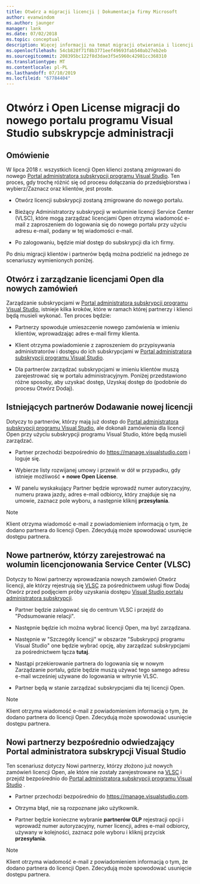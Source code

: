```yaml
---
title: Otwórz a migracji licencji | Dokumentacja firmy Microsoft
author: evanwindom
ms.author: jaunger
manager: lank
ms.date: 07/02/2018
ms.topic: conceptual
description: Więcej informacji na temat migracji otwierania i licencji Open do portalu administratora subskrypcji programu Visual Studio.
ms.openlocfilehash: 54cb828f71f8b3771eef49693fab540ab27eb2eb
ms.sourcegitcommit: 208395bc122f8d3dae3f5e5960c42981cc368310
ms.translationtype: MT
ms.contentlocale: pl-PL
ms.lasthandoff: 07/10/2019
ms.locfileid: "67784404"
---
```

# <a name="open-and-open-license-migration-to-the-new-visual-studio-subscriptions-administration-portal"></a>Otwórz i Open License migracji do nowego portalu programu Visual Studio subskrypcje administracji

## <a name="overview"></a>Omówienie

W lipca 2018 r. wszystkich licencji Open klienci zostaną zmigrowani do nowego [Portal administratora subskrypcji programu Visual Studio](https://manage.visualstudio.com). Ten proces, gdy trochę różnić się od procesu dołączania do przedsiębiorstwa i wybierz/Zaznacz oraz klientów, jest proste.

- Otwórz licencji subskrypcji zostaną zmigrowane do nowego portalu.

- Bieżący Administratorzy subskrypcji w woluminie licencji Service Center (VLSC), które mogą zarządzać licencjami Open otrzyma wiadomość e-mail z zaproszeniem do logowania się do nowego portalu przy użyciu adresu e-mail, podany w tej wiadomości e-mail.

- Po zalogowaniu, będzie miał dostęp do subskrypcji dla ich firmy.

Po dniu migracji klientów i partnerów będą można podzielić na jednego ze scenariuszy wymienionych poniżej.

## <a name="open-and-open-license-management-for-new-orders"></a>Otwórz i zarządzanie licencjami Open dla nowych zamówień

Zarządzanie subskrypcjami w [Portal administratora subskrypcji programu Visual Studio](https://manage.visualstudio.com), istnieje kilka kroków, które w ramach której partnerzy i klienci będą musieli wykonać. Ten proces będzie:

- Partnerzy spowoduje umieszczenie nowego zamówienia w imieniu klientów, wprowadzając adres e-mail firmy klienta.

- Klient otrzyma powiadomienie z zaproszeniem do przypisywania administratorów i dostępu do ich subskrypcjami w [Portal administratora subskrypcji programu Visual Studio](https://manage.visualstudio.com).

- Dla partnerów zarządzać subskrypcjami w imieniu klientów muszą zarejestrować się w portalu administracyjnym. Poniżej przedstawiono różne sposoby, aby uzyskać dostęp, Uzyskaj dostęp do (podobnie do procesu Otwórz Dodaj).

## <a name="existing-partners-adding-a-new-license"></a>Istniejących partnerów Dodawanie nowej licencji

Dotyczy to partnerów, którzy mają już dostęp do [Portal administratora subskrypcji programu Visual Studio](https://manage.visualstudio.com), ale dokonali zamówienia dla licencji Open przy użyciu subskrypcji programu Visual Studio, które będą musieli zarządzać.

- Partner przechodzi bezpośrednio do https://manage.visualstudio.com i loguje się.

- Wybierze listy rozwijanej umowy i przewiń w dół w przypadku, gdy istnieje możliwość **+ nowe Open License**.

- W panelu wyskakujący Partner będzie wprowadź numer autoryzacyjny, numeru prawa jazdy, adres e-mail odbiorcy, który znajduje się na umowie, zaznacz pole wyboru, a następnie kliknij **przesyłania**.

> [!NOTE]
> Klient otrzyma wiadomość e-mail z powiadomieniem informacją o tym, że dodano partnera do licencji Open. Zdecydują może spowodować usunięcie dostępu partnera.

## <a name="new-partners-who-register-on-the-volume-licensing-service-center-vlsc"></a>Nowe partnerów, którzy zarejestrować na wolumin licencjonowania Service Center (VLSC)

Dotyczy to Nowi partnerzy wprowadzania nowych zamówień Otwórz licencji, ale którzy rejestrują się [VLSC](https://www.microsoft.com/Licensing/servicecenter/default.aspx) za pośrednictwem usługi flow Dodaj Otwórz przed podjęciem próby uzyskania dostępu [Visual Studio portalu administratora subskrypcji](https://manage.visualstudio.com).

- Partner będzie zalogować się do centrum VLSC i przejdź do "Podsumowanie relacji".

- Następnie będzie ich można wybrać licencji Open, ma być zarządzana.

- Następnie w "Szczegóły licencji" w obszarze "Subskrypcji programu Visual Studio" one będzie wybrać opcję, aby zarządzać subskrypcjami za pośrednictwem łącza **tutaj**.

- Nastąpi przekierowanie partnera do logowania się w nowym Zarządzanie portalu, gdzie będzie muszą używać tego samego adresu e-mail wcześniej używane do logowania w witrynie VLSC.

- Partner będą w stanie zarządzać subskrypcjami dla tej licencji Open.

> [!NOTE]
> Klient otrzyma wiadomość e-mail z powiadomieniem informacją o tym, że dodano partnera do licencji Open. Zdecydują może spowodować usunięcie dostępu partnera.

## <a name="new-partners-visiting-the-visual-studio-subscriptions-administration-portal--directly"></a>Nowi partnerzy bezpośrednio odwiedzający Portal administratora subskrypcji Visual Studio

Ten scenariusz dotyczy Nowi partnerzy, którzy złożono już nowych zamówień licencji Open, ale które nie zostały zarejestrowane na [VLSC](https://www.microsoft.com/Licensing/servicecenter/default.aspx) i przejdź bezpośrednio do [Portal administratora subskrypcji programu Visual Studio](https://manage.visualstudio.com) .

- Partner przechodzi bezpośrednio do https://manage.visualstudio.com.

- Otrzyma błąd, nie są rozpoznane jako użytkownik.

- Partner będzie konieczne wybranie **partnerów OLP** rejestracji opcji i wprowadź numer autoryzacyjny, numer licencji, adres e-mail odbiorcy, używany w kolejności, zaznacz pole wyboru i kliknij przycisk **przesyłania**.

> [!NOTE]
> Klient otrzyma wiadomość e-mail z powiadomieniem informacją o tym, że dodano partnera do licencji Open. Zdecydują może spowodować usunięcie dostępu partnera.